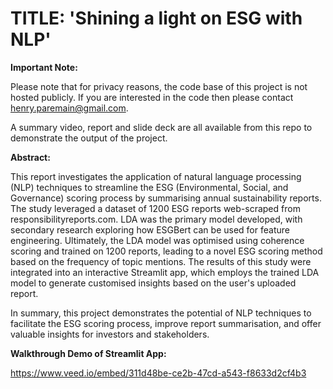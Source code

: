 TITLE: 'Shining a light on ESG with NLP' 
==============================
**Important Note:**

Please note that for privacy reasons, the code base of this project is not hosted publicly. If you are interested in the code then please contact henry.paremain@gmail.com.

A summary video, report and slide deck are all available from this repo to demonstrate the output of the project.

**Abstract:**

This report investigates the application of natural language processing (NLP) techniques to streamline the ESG (Environmental, Social, and Governance) scoring process by summarising annual sustainability reports. The study leveraged a dataset of 1200 ESG reports web-scraped from responsibilityreports.com. LDA was the primary model developed, with secondary research exploring how ESGBert can be used for feature engineering. Ultimately, the LDA model was optimised using coherence scoring and trained on 1200 reports, leading to a novel ESG scoring method based on the frequency of topic mentions. The results of this study were integrated into an interactive Streamlit app, which employs the trained LDA model to generate customised insights based on the user's uploaded report.

In summary, this project demonstrates the potential of NLP techniques to facilitate the ESG scoring process, improve report summarisation, and offer valuable insights for investors and stakeholders.

**Walkthrough Demo of Streamlit App:**

https://www.veed.io/embed/311d48be-ce2b-47cd-a543-f8633d2cf4b3





